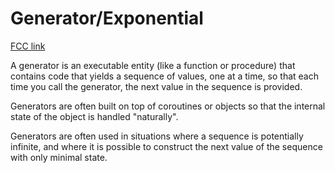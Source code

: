 # Generator/Exponential

[FCC link](https://www.freecodecamp.org/learn/coding-interview-prep/rosetta-code/generatorexponential)

A generator is an executable entity (like a function or procedure) that contains
code that yields a sequence of values, one at a time, so that each time you call
the generator, the next value in the sequence is provided.

Generators are often built on top of coroutines or objects so that the internal
state of the object is handled "naturally".

Generators are often used in situations where a sequence is potentially
infinite, and where it is possible to construct the next value of the sequence
with only minimal state.
